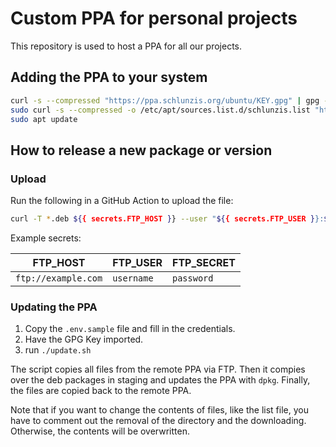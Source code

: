 # Custom PPA for personal projects

This repository is used to host a PPA for all our projects.

## Adding the PPA to your system

```bash
curl -s --compressed "https://ppa.schlunzis.org/ubuntu/KEY.gpg" | gpg --dearmor | sudo tee /etc/apt/trusted.gpg.d/schlunzis.gpg >/dev/null
sudo curl -s --compressed -o /etc/apt/sources.list.d/schlunzis.list "https://ppa.schlunzis.org/ubuntu/schlunzis.list"
sudo apt update
```

## How to release a new package or version

### Upload

Run the following in a GitHub Action to upload the file:

```bash
curl -T *.deb ${{ secrets.FTP_HOST }} --user "${{ secrets.FTP_USER }}:${{ secrets.FTP_SECRET }}"
```

Example secrets:

| FTP_HOST            | FTP_USER   | FTP_SECRET |
|---------------------|------------|------------|
| `ftp://example.com` | `username` | `password` |

### Updating the PPA

1. Copy the `.env.sample` file and fill in the credentials.
2. Have the GPG Key imported.
3. run `./update.sh`

The script copies all files from the remote PPA via FTP.
Then it compies over the deb packages in staging and updates the PPA with `dpkg`.
Finally, the files are copied back to the remote PPA.

Note that if you want to change the contents of files, like the list file, you have to comment out the removal of the
directory and the downloading.
Otherwise, the contents will be overwritten.
